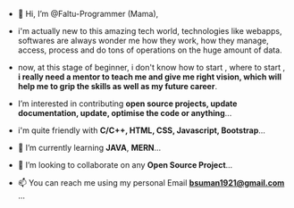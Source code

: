 - 👋 Hi, I’m @Faltu-Programmer (Mama),
- i'm actually new to this amazing tech world, technologies like webapps, softwares are always wonder me how they work,
how they manage, access, process and do tons of operations on the huge amount of data.

- now, at this stage of beginner, i don't know how to start , where to start , **i really need a mentor to teach me and give me right vision, which will help me to grip the skills as well as my future career**.

- I’m interested in contributing **open source projects, update documentation, update, optimise the code or anything**...

- i'm quite friendly with **C/C++, HTML, CSS, Javascript, Bootstrap**...

- 🌱 I’m currently learning **JAVA**, **MERN**...
- 💞️ I’m looking to collaborate on any **Open Source Project**...
- 📫 You can reach me using my personal Email **bsuman1921@gmail.com** ...

<!---
Faltu-Programmer/Faltu-Programmer is a ✨ special ✨ repository because its `README.md` (this file) appears on your GitHub profile.
You can click the Preview link to take a look at your changes.
--->
